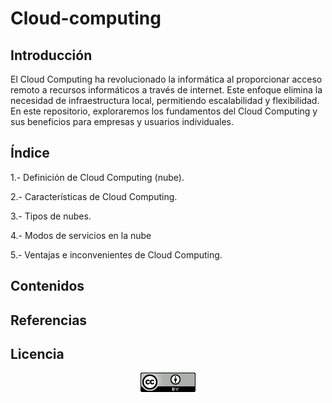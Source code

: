 # Cloud-computing

## Introducción

El Cloud Computing ha revolucionado la informática al proporcionar acceso remoto a recursos informáticos a través de internet. Este enfoque elimina la necesidad de infraestructura local, permitiendo escalabilidad y flexibilidad. En este repositorio, exploraremos los fundamentos del Cloud Computing y sus beneficios para empresas y usuarios individuales. 


## Índice

1.- Definición de Cloud Computing (nube).

2.- Características de Cloud Computing.

3.- Tipos de nubes.

4.- Modos de servicios en la nube

5.- Ventajas e inconvenientes de Cloud Computing.


## Contenidos

## Referencias

## Licencia

<p align="center">
  <img src="/img/licencia.png" alt="licencia">
</p>
